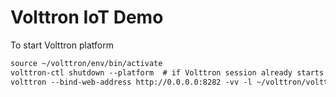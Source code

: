 # Volttron IoT Demo

To start Volttron platform
``` txt
source ~/volttron/env/bin/activate
volttron-ctl shutdown --platform  # if Volttron session already starts
volttron --bind-web-address http://0.0.0.0:8282 -vv -l ~/volttron/volttron.log&
```
